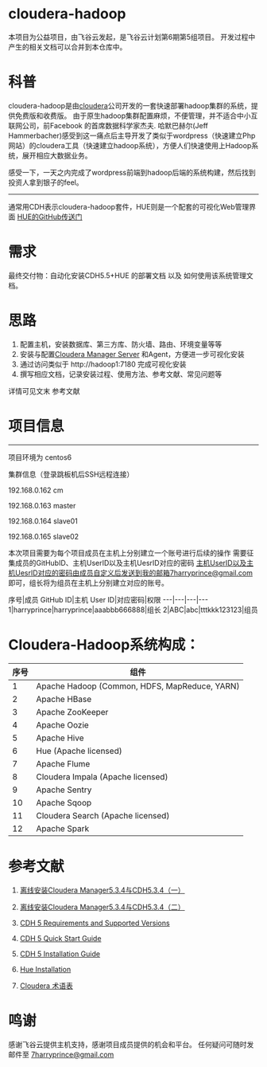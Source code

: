 # cloudera-hadoop
本项目为公益项目，由飞谷云发起，是飞谷云计划第6期第5组项目。
开发过程中产生的相关文档可以合并到本仓库中。

# 科普

cloudera-hadoop是由[cloudera](https://github.com/cloudera)公司开发的一套快速部署hadoop集群的系统，提供免费版和收费版。
由于原生hadoop集群配置麻烦，不便管理，并不适合中小互联网公司，前Facebook 的首席数据科学家杰夫. 哈默巴赫尔(Jeff Hammerbacher)感受到这一痛点后主导开发了类似于wordpress（快速建立Php网站）的cloudera工具（快速建立hadoop系统），方便人们快速使用上Hadoop系统，展开相应大数据业务。

感受一下，一天之内完成了wordpress前端到hadoop后端的系统构建，然后找到投资人拿到银子的feel。

---

通常用CDH表示cloudera-hadoop套件，HUE则是一个配套的可视化Web管理界面
[HUE的GitHub传送门](https://github.com/cloudera/hue)

# 需求

最终交付物：自动化安装CDH5.5+HUE 的部署文档 以及 如何使用该系统管理文档。

# 思路

1. 配置主机，安装数据库、第三方库、防火墙、路由、环境变量等等
2. 安装与配置[Cloudera Manager Server](http://www.cloudera.com/content/cloudera/zh-CN/documentation/core/v5-3-x/topics/cm_vd.html) 和Agent，方便进一步可视化安装
3. 通过访问类似于 http://hadoop1:7180 完成可视化安装
4. 撰写相应文档，记录安装过程、使用方法、参考文献、常见问题等

详情可见文末 参考文献

# 项目信息

<!-- 跳板机信息如下：
ssh ： 210.14.77.99 22
user：open
password：保密 -->
---

项目环境为 centos6

集群信息（登录跳板机后SSH远程连接）

192.168.0.162  cm

192.168.0.163  master

192.168.0.164  slave01

192.168.0.165  slave02

本次项目需要为每个项目成员在主机上分别建立一个账号进行后续的操作
需要征集成员的GitHubID、主机UserID以及主机UesrID对应的密码
主机UserID以及主机UesrID对应的密码由成员自定义后发送到我的邮箱7harryprince@gmail.com 即可，组长将为组员在主机上分别建立对应的账号。

序号|成员 GitHub ID|主机 User ID|对应密码|权限
---|---|---|---
1|harryprince|harryprince|aaabbb666888|组长
2|ABC|abc|tttkkk123123|组员

# Cloudera-Hadoop系统构成：

序号|组件
---|---
1|Apache Hadoop (Common, HDFS, MapReduce, YARN)
2|Apache HBase
3|Apache ZooKeeper
4|Apache Oozie
5|Apache Hive
6|Hue (Apache licensed)
7|Apache Flume
8|Cloudera Impala (Apache licensed)
9|Apache Sentry
10|Apache Sqoop
11|Cloudera Search (Apache licensed)
12|Apache Spark

# 参考文献

1. [离线安装Cloudera Manager5.3.4与CDH5.3.4（一）](http://blog.csdn.net/scgaliguodong123_/article/details/46661881)

2. [离线安装Cloudera Manager5.3.4与CDH5.3.4（二）](http://blog.csdn.net/scgaliguodong123_/article/details/46664567)

3. [CDH 5 Requirements and Supported Versions](http://www.cloudera.com/content/cloudera/en/documentation/cdh5/v5-0-0/CDH5-Requirements-and-Supported-Versions/CDH5-Requirements-and-Supported-Versions.html)

4. [CDH 5 Quick Start Guide](http://www.cloudera.com/content/cloudera/en/documentation/cdh5/v5-0-0/CDH5-Quick-Start/CDH5-Quick-Start.html)

5. [CDH 5 Installation Guide](http://www.cloudera.com/content/cloudera/en/documentation/cdh5/v5-0-0/CDH5-Installation-Guide/CDH5-Installation-Guide.html)

6. [Hue Installation](http://www.cloudera.com/content/cloudera/en/documentation/core/latest/topics/cdh_ig_hue_installation.html)

7. [Cloudera 术语表](http://www.cloudera.com/content/cloudera/zh-CN/documentation/core/v5-3-x/topics/glossary.html)

# 鸣谢

感谢飞谷云提供主机支持，感谢项目成员提供的机会和平台。
任何疑问可随时发邮件至 7harryprince@gmail.com
